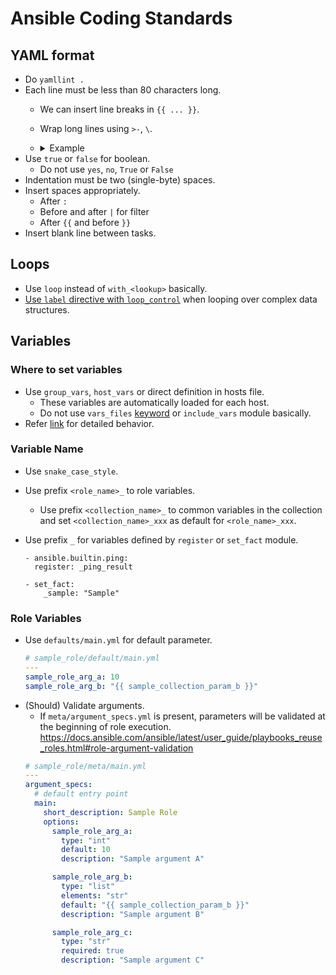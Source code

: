 # Ansible Coding Standards

## YAML format
- Do `yamllint .`
- Each line must be less than 80 characters long.
  - We can insert line breaks in `{{ ... }}`.
  - Wrap long lines using `>-`, `\`.
  - <details><summary>Example</summary>

    ```yaml
    # vars file
    vault_hostname: >-
      {{
        lookup('env', 'ANSIBLE_HASHI_VAULT_ADDR') |
        default('https://vault.example.com:8200') | 
        urlsplit('hostname')
      }}
    # -> "vault-alphanetworks.global"

    very_long_line_with_space: >-
      abcdefghijklmnopqrstuvwxyz
      abcdefghijklmnopqrstuvwxyz
      abcdefghijklmnopqrstuvwxyz
      {{ vault_hostname }}
    # -> "abcdefghijklmnopqrstuvwxyz abcdefghijklmnopqrstuvwxyz abcdefghijklmnopqrstuvwxyz vault-alphanetworks.global"

    very_long_word_without_space: "\
      abcdefghijklmnopqrstuvwxyz\
      abcdefghijklmnopqrstuvwxyz\
      abcdefghijklmnopqrstuvwxyz\
      {{ vault_hostname }}"
    # -> "abcdefghijklmnopqrstuvwxyzabcdefghijklmnopqrstuvwxyzabcdefghijklmnopqrstuvwxyzvault-alphanetworks.global"

    multiline_text: |-
      abcdefghijklmnopqrstuvwxyz
      abcdefghijklmnopqrstuvwxyz
      abcdefghijklmnopqrstuvwxyz
      vault_hostname
    # -> "abcdefghijklmnopqrstuvwxyz\nabcdefghijklmnopqrstuvwxyz\nabcdefghijklmnopqrstuvwxyz\nvault_hostname"
    ```
    </details>
- Use `true` or `false` for boolean.
  - Do not use `yes`, `no`, `True` or `False`
- Indentation must be two (single-byte) spaces.
- Insert spaces appropriately.
  - After `:`
  - Before and after `|` for filter
  - After `{{` and before `}}`
- Insert blank line between tasks.

## Loops
- Use `loop` instead of `with_<lookup>` basically.
- [Use `label` directive with `loop_control`](https://docs.ansible.com/ansible/latest/user_guide/playbooks_loops.html#limiting-loop-output-with-label) when looping over complex data structures.

## Variables
### Where to set variables
- Use `group_vars`, `host_vars` or direct definition in hosts file.
  - These variables are automatically loaded for each host.
  - Do not use `vars_files` [keyword](https://docs.ansible.com/ansible/latest/reference_appendices/playbooks_keywords.html#play) or `include_vars` module basically.
- Refer [link](https://docs.ansible.com/ansible/latest/user_guide/playbooks_variables.html#variable-precedence-where-should-i-put-a-variable) for detailed behavior.

### Variable Name
- Use `snake_case_style`.
- Use prefix `<role_name>_` to role variables.
  - Use prefix `<collection_name>_` to common variables in the collection  
    and set `<collection_name>_xxx` as default for `<role_name>_xxx`.
- Use prefix `_` for variables defined by `register` or `set_fact` module.

  ```
  - ansible.builtin.ping:
    register: _ping_result

  - set_fact:
      _sample: "Sample"
  ```

### Role Variables
- Use `defaults/main.yml` for default parameter.
  ```yaml
  # sample_role/default/main.yml
  ---
  sample_role_arg_a: 10
  sample_role_arg_b: "{{ sample_collection_param_b }}"
  ```
- (Should) Validate arguments.
  - If `meta/argument_specs.yml` is present, parameters will be validated at the beginning of role execution.
    https://docs.ansible.com/ansible/latest/user_guide/playbooks_reuse_roles.html#role-argument-validation
  ```yaml
  # sample_role/meta/main.yml
  ---
  argument_specs:
    # default entry point
    main:
      short_description: Sample Role
      options:
        sample_role_arg_a:
          type: "int"
          default: 10
          description: "Sample argument A"

        sample_role_arg_b:
          type: "list"
          elements: "str"
          default: "{{ sample_collection_param_b }}"
          description: "Sample argument B"

        sample_role_arg_c:
          type: "str"
          required: true
          description: "Sample argument C"
  ```


